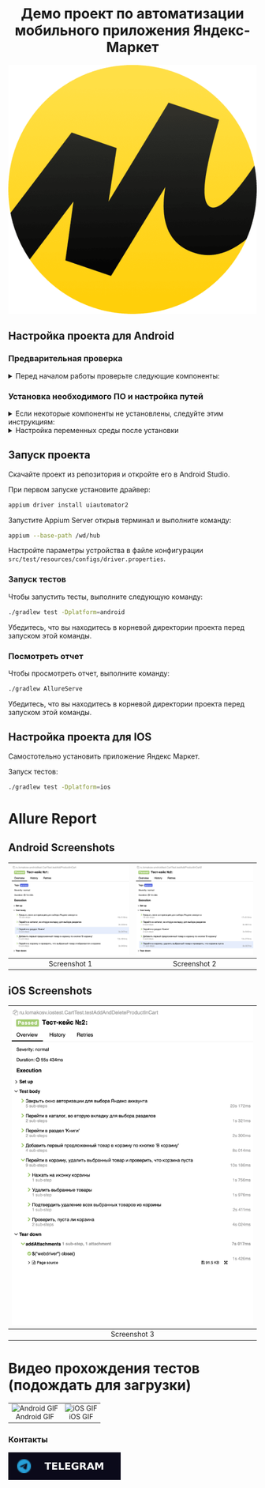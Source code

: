 <h1 align="center">Демо проект по автоматизации мобильного приложения <strong>Яндекс-Маркет</strong></h1>

<p align="center">
  <img src=".github/logo/logo.png" alt="Яндекс-Маркет">
</p>

## Настройка проекта для Android

### Предварительная проверка

<details>
<summary>Перед началом работы проверьте следующие компоненты:</summary>

#### Проверка установленных компонентов

Откройте терминал (на macOS) или командную строку/PowerShell (на Windows) и выполните следующие команды:

```bash
java -version       # Проверка Java
node -v             # Проверка Node.js
npm -v              # Проверка NPM
appium -v           # Проверка Appium
adb version         # Проверка Android Debug Bridge
echo $ANDROID_HOME  # Проверка пути Android SDK (macOS)
echo $JAVA_HOME     # Проверка пути Java JDK (macOS)
echo %ANDROID_HOME% # Проверка пути Android SDK (Windows)
echo %JAVA_HOME%    # Проверка пути Java JDK (Windows)
```

</details>

### Установка необходимого ПО и настройка путей

<details>
<summary>Если некоторые компоненты не установлены, следуйте этим инструкциям:</summary>

1. **Java Development Kit (JDK):** [Скачайте и установите JDK](https://www.oracle.com/java/technologies/javase/jdk17-archive-downloads.html)
2. **Node.js и NPM:** [Скачайте и установите Node.js (включает NPM)](https://nodejs.org/en/)
3. **Android Studio:** [Скачайте и установите Android Studio](https://developer.android.com/studio)
4. **Appium:** В терминале выполните команду `npm install -g appium`

</details>

<details>
<summary>Настройка переменных среды после установки</summary>

#### Для macOS:

Добавьте следующие строки в файл `.zshrc` (если используете zsh) или `.bash_profile` (если используете Bash), затем перезапустите терминал:

```bash
export ANDROID_HOME=$HOME/Library/Android/sdk
export PATH="$PATH:$ANDROID_HOME/emulator:$ANDROID_HOME/tools:$ANDROID_HOME/tools/bin:$ANDROID_HOME/platform-tools"
export JAVA_HOME=$(/usr/libexec/java_home -v 17)
```

Для применения изменений выполните в терминале:

```bash
source ~/.zshrc  # Для zsh
source ~/.bash_profile  # Для Bash
```

#### Для Windows:

Настройте переменные среды через системный интерфейс:

1. Откройте "Системные настройки" > "Дополнительные параметры системы" > "Переменные среды".
2. Создайте новую переменную среды `ANDROID_HOME` и установите её значение, например, `C:\Users\YOUR_USERNAME\AppData\Local\Android\Sdk`.
3. Добавьте пути к инструментам Android SDK в переменную среды `Path`.

Или временно установите переменные среды в командной строке (эти изменения будут действовать только в открытом окне командной строки):

```cmd
set ANDROID_HOME=C:\Users\YOUR_USERNAME\AppData\Local\Android\Sdk
set JAVA_HOME=C:\Path\To\Your\JDK17
set PATH=%PATH%;%ANDROID_HOME%\emulator;%ANDROID_HOME%\tools;%ANDROID_HOME%\tools\bin;%ANDROID_HOME%\platform-tools
```

Перезапустите командную строку или PowerShell, чтобы изменения вступили в силу.

</details>

## Запуск проекта

Скачайте проект из репозитория и откройте его в Android Studio.

При первом запуске установите драйвер:
```bash
appium driver install uiautomator2
```

Запустите Appium Server открыв терминал и выполните команду:
```bash
appium --base-path /wd/hub
```
Настройте параметры устройства в файле конфигурации `src/test/resources/configs/driver.properties`.

### Запуск тестов

Чтобы запустить тесты, выполните следующую команду:

```bash
./gradlew test -Dplatform=android
```

Убедитесь, что вы находитесь в корневой директории проекта перед запуском этой команды.

### Посмотреть отчет

Чтобы просмотреть отчет, выполните команду:

```bash
./gradlew AllureServe
```

Убедитесь, что вы находитесь в корневой директории проекта перед запуском этой команды.



## Настройка проекта для IOS

Самостотельно установить приложение Яндекс Маркет.

Запуск тестов:
```bash
./gradlew test -Dplatform=ios
```

# Allure Report

## Android Screenshots

| ![Image1](.github/screenshot/a1.png) | ![Image2](.github/screenshot/a2.png) |
|:------------------------------------:|:------------------------------------:|
| Screenshot 1                         | Screenshot 2                         |


## iOS Screenshots

| ![Image3](.github/screenshot/i2.png) |
|:------------------------------------:|
|             Screenshot 3             |


# Видео прохождения тестов (подождать для загрузки)

<table>
  <tr>
    <td align="center">
      <img src=".github/gif/android.gif" width="300" alt="Android GIF" />
      <br>Android GIF
    </td>
    <td align="center">
      <img src=".github/gif/ios.gif" width="300" alt="iOS GIF" />
      <br>iOS GIF
    </td>
  </tr>
</table>


### Контакты

[![Telegram](.github/logo/telegram1.svg)](https://t.me/lom14)